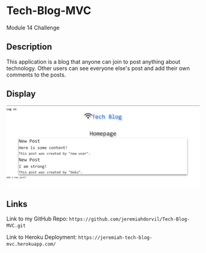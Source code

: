 # Tech-Blog-MVC
Module 14 Challenge

## Description

This application is a blog that anyone can join to post anything about technology. Other users can see everyone else's post and add their own comments to the posts. 

## Display

![Homepage Screenshot](./utils/images/Homepage.JPG)

## Links

Link to my GitHub Repo:
` https://github.com/jeremiahdorvil/Tech-Blog-MVC.git `

Link to Heroku Deployment:
` https://jeremiah-tech-blog-mvc.herokuapp.com/ `